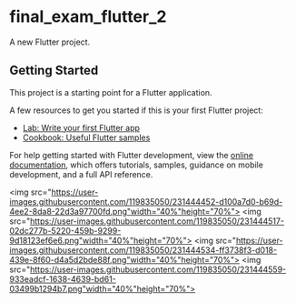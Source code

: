 # final_exam_flutter_2

A new Flutter project.

## Getting Started

This project is a starting point for a Flutter application.

A few resources to get you started if this is your first Flutter project:

- [Lab: Write your first Flutter app](https://docs.flutter.dev/get-started/codelab)
- [Cookbook: Useful Flutter samples](https://docs.flutter.dev/cookbook)

For help getting started with Flutter development, view the
[online documentation](https://docs.flutter.dev/), which offers tutorials,
samples, guidance on mobile development, and a full API reference.

<p>

<img src="https://user-images.githubusercontent.com/119835050/231444452-d100a7d0-b69d-4ee2-8da8-22d3a97700fd.png"width="40%"height="70%">
<img src="https://user-images.githubusercontent.com/119835050/231444517-02dc277b-5220-459b-9299-9d18123ef6e6.png"width="40%"height="70%">
<img src="https://user-images.githubusercontent.com/119835050/231444534-ff3738f3-d018-439e-8f60-d4a5d2bde88f.png"width="40%"height="70%">
<img src="https://user-images.githubusercontent.com/119835050/231444559-933eadcf-1638-4639-bd61-03499b1294b7.png"width="40%"height="70%">

</p>

